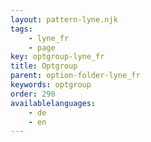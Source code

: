```yaml
---
layout: pattern-lyne.njk
tags: 
    - lyne_fr
    - page
key: optgroup-lyne_fr
title: Optgroup
parent: option-folder-lyne_fr
keywords: optgroup
order: 290
availablelanguages: 
    - de
    - en
---
```

